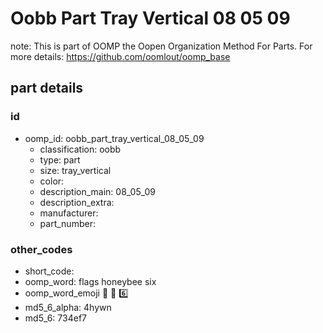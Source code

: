 # Oobb Part Tray Vertical 08 05 09  

note: This is part of OOMP the Oopen Organization Method For Parts. For more details: https://github.com/oomlout/oomp_base

##  part details





### id
* oomp_id: oobb_part_tray_vertical_08_05_09
  * classification: oobb
  * type: part
  * size: tray_vertical
  * color: 
  * description_main: 08_05_09
  * description_extra: 
  * manufacturer: 
  * part_number: 

### other_codes
* short_code: 
* oomp_word: flags honeybee six
* oomp_word_emoji :flags: :honeybee: :six:
* md5_6_alpha: 4hywn
* md5_6: 734ef7